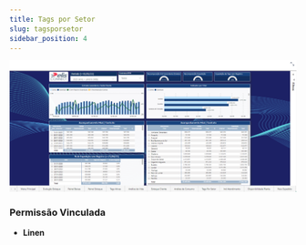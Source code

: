 ```yaml
---
title: Tags por Setor
slug: tagsporsetor
sidebar_position: 4
---
```



![Alt text](image-4.png)



### Permissão Vinculada

- **Linen**